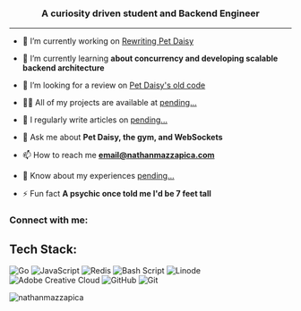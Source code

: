 <h3 align="center">A curiosity driven student and Backend Engineer</h3>
<hr>

- 🔭 I’m currently working on [Rewriting Pet Daisy](https://github.com/nathanmazzapica/pet-henry-3)

- 🌱 I’m currently learning **about concurrency and developing scalable backend architecture**

- 🤝 I’m looking for a review on [Pet Daisy's old code](https://github.com/nathanmazzapica/pet-daisy/tree/refactor)

- 👨‍💻 All of my projects are available at [pending...](pending...)

- 📝 I regularly write articles on [pending...](pending...)

- 💬 Ask me about **Pet Daisy, the gym, and WebSockets**

- 📫 How to reach me **email@nathanmazzapica.com**

- 📄 Know about my experiences [pending...](pending...)

- ⚡ Fun fact **A psychic once told me I'd be 7 feet tall**

<h3 align="left">Connect with me:</h3>
<p align="left">
</p>

## Tech Stack:

![Go](https://img.shields.io/badge/go-%2300ADD8.svg?style=flat&logo=go&logoColor=white) ![JavaScript](https://img.shields.io/badge/javascript-%23323330.svg?style=flat&logo=javascript&logoColor=%23F7DF1E) ![Redis](https://img.shields.io/badge/redis-%23DD0031.svg?style=flat&logo=redis&logoColor=white) ![Bash Script](https://img.shields.io/badge/bash_script-%23121011.svg?style=flat&logo=gnu-bash&logoColor=white) ![Linode](https://img.shields.io/badge/linode-00A95C?style=flat&logo=linode&logoColor=white) ![Adobe Creative Cloud](https://img.shields.io/badge/Adobe%20Creative%20Cloud-DA1F26.svg?style=flat&logo=Adobe%20Creative%20Cloud&logoColor=white) ![GitHub](https://img.shields.io/badge/github-%23121011.svg?style=flat&logo=github&logoColor=white) ![Git](https://img.shields.io/badge/git-%23F05033.svg?style=flat&logo=git&logoColor=white)

<p><img align="center" src="https://github-readme-streak-stats.herokuapp.com/?user=nathanmazzapica&" alt="nathanmazzapica" /></p>

